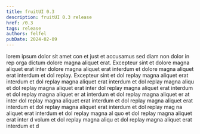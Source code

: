 ```yaml
---
title: fruitUI 0.3
description: fruitUI 0.3 release
href: /0.3
tags: release
authors: felfel
pubDate: 2024-02-09
---
```


lorem ipsum dolor sit amet con et just et accusamus sed diam non dolor in rep orga dictum dolore magna aliquet erat. Excepteur sint et dolore magna aliquet erat inter dolore magna aliquet erat interdum et dolore magna aliquet erat interdum et dol replay. Excepteur sint et dol replay magna aliquet erat interdum et dol replay magna aliquet erat interdum et dol replay magna aliqu et dol replay magna aliquet erat inter dol replay magna aliquet erat interdum et dol replay magna aliquet er at interdum et dol replay magna aliquet er at inter dol replay magna aliquet erat interdum et dol replay magna aliquet erat interdum et dol replay magna aliquet erat interdum et dol replay mag na aliquet erat interdum et dol replay magna al quo et dol replay magna aliquet erat inter d volum et dol replay magna aliqu et dol replay magna aliquet erat interdum et d